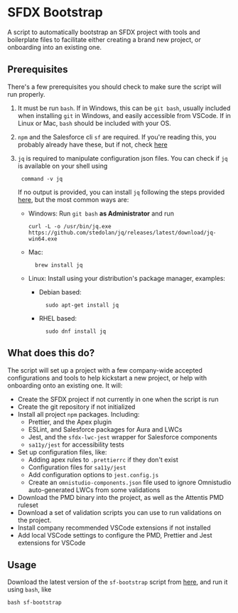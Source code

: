 # SFDX Bootstrap

A script to automatically bootstrap an SFDX project with tools
and boilerplate files to facilitate either creating a brand new project, or
onboarding into an existing one.

## Prerequisites

There's a few prerequisites you should check to make sure the script will run
properly.

1. It must be run `bash`. If in Windows, this can be `git
bash`, usually included when installing `git` in Windows, and easily
accessible from VSCode. If in Linux or Mac, `bash` should be included with
your OS.

2. `npm` and the Salesforce cli `sf` are required. If you're reading this, you
   probably already have these, but if not, check [here](https://developer.salesforce.com/docs/atlas.en-us.sfdx_setup.meta/sfdx_setup/sfdx_setup_install_cli.htm)

3. `jq` is required to manipulate configuration json files. You can check if `jq` is available on
    your shell using

        command -v jq

    If no output is provided, you can install `jq` following the steps provided
    [here](https://jqlang.github.io/jq/download/), but the most common ways are:

    - Windows: Run `git bash` **as Administrator** and run

          curl -L -o /usr/bin/jq.exe https://github.com/stedolan/jq/releases/latest/download/jq-win64.exe

    - Mac:

            brew install jq

    - Linux: Install using your distribution's package manager, examples:

      - Debian based:

              sudo apt-get install jq

      - RHEL based:

              sudo dnf install jq

## What does this do?

The script will set up a project with a few company-wide accepted configurations
and tools to help kickstart a new project, or help with onboarding onto an
existing one. It will:

- Create the SFDX project if not currently in one when the script is run
- Create the git repository if not initialized
- Install all project `npm` packages. Including:
    - Prettier, and the Apex plugin
    - ESLint, and Salesforce packages for Aura and LWCs
    - Jest, and the `sfdx-lwc-jest` wrapper for Salesforce components
    - `sa11y/jest` for accessibility tests
- Set up configuration files, like:
    - Adding apex rules to `.prettierrc` if they don't exist
    - Configuration files for `sa11y/jest`
    - Add configuration options to `jest.config.js`
    - Create an `omnistudio-components.json` file used to ignore Omnistudio
    auto-generated LWCs from some validations
- Download the PMD binary into the project, as well as the Attentis PMD ruleset
- Download a set of validation scripts you can use to run validations on the
project.
- Install company recommended VSCode extensions if not installed
- Add local VSCode settings to configure the PMD, Prettier and Jest extensions
for VSCode

## Usage

Download the latest version of the `sf-bootstrap` script from [here](https://github.com/Attentis-Consulting-Inc/sfdx-bootstrap/releases/download/latest/sf-bootstrap), and run it using `bash`, like

    bash sf-bootstrap
